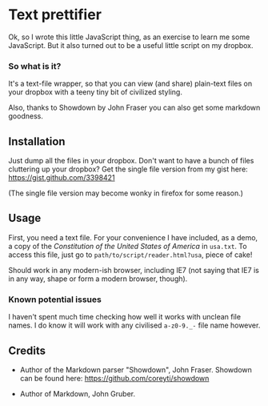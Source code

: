 # Text prettifier

Ok, so I wrote this little JavaScript thing, as an exercise to learn me some
JavaScript. But it also turned out to be a useful little script on my 
dropbox.

### So what is it?

It's a text-file wrapper, so that you can view (and share) plain-text files 
on your dropbox with a teeny tiny bit of civilized styling.

Also, thanks to Showdown by John Fraser you can also get some markdown
goodness.

## Installation

Just dump all the files in your dropbox. Don't want to have a bunch of files
cluttering up your dropbox? Get the single file version from my gist here:
https://gist.github.com/3398421

(The single file version may become wonky in firefox for some reason.)

## Usage

First, you need a text file. For your convenience I have included, as a 
demo, a copy of the _Constitution of the United States of America_ in
`usa.txt`. To access this file, just go to `path/to/script/reader.html?usa`,
piece of cake!

Should work in any modern-ish browser, including IE7 (not saying that IE7
is in any way, shape or form a modern browser, though).

### Known potential issues

I haven't spent much time checking how well it works with unclean file 
names. I do know it will work with any civilised `a-z0-9._-` file name
however.

## Credits

* Author of the Markdown parser "Showdown", John Fraser. Showdown can be 
found here: https://github.com/coreyti/showdown

* Author of Markdown, John Gruber.
